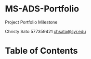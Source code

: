# MS-ADS-Portfolio
Project Portfolio Milestone 

Christy Sato
577359421
chsato@syr.edu

# Table of Contents
